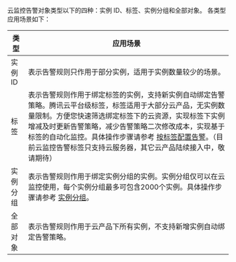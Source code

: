 云监控告警对象类型以下的四种：实例 ID、标签、实例分组和全部对象。
各类型应用场景如下：

|类型|应用场景 |
|---------|---------|
| 实例ID | 表示告警规则只作用于部分实例，适用于实例数量较少的场景。 |
| 标签 |表示告警规则作用于绑定标签的实例，支持新实例自动绑定告警策略。腾讯云平台级标签，标签适用于大部分云产品，无实例数量限制。方便您快速筛选绑定标签下的云资源，实现标签下实例增减及时更新告警策略，减少告警策略二次修改成本，实现基于标签的自动化监控。具体操作步骤请参考 [按标签配置告警](https://cloud.tencent.com/document/product/248/52488)。（目前云监控告警标签只支持云服务器，其它云产品陆续接入中，敬请期待）|
| 实例分组 |表示告警规则作用于绑定实例分组的实例。实例分组仅可以在云监控使用，每个实例分组最多可包含2000个实例。具体操作步骤请参考 [实例分组](https://cloud.tencent.com/document/product/248/42448)。 |
| 全部对象 | 表示告警规则作用于云产品下所有实例，不支持新增实例自动绑定告警策略。 |

